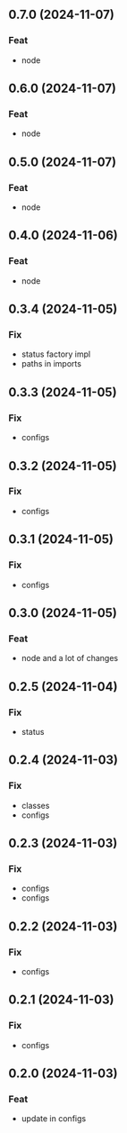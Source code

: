 ## 0.7.0 (2024-11-07)

### Feat

- node

## 0.6.0 (2024-11-07)

### Feat

- node

## 0.5.0 (2024-11-07)

### Feat

- node

## 0.4.0 (2024-11-06)

### Feat

- node

## 0.3.4 (2024-11-05)

### Fix

- status factory impl
- paths in imports

## 0.3.3 (2024-11-05)

### Fix

- configs

## 0.3.2 (2024-11-05)

### Fix

- configs

## 0.3.1 (2024-11-05)

### Fix

- configs

## 0.3.0 (2024-11-05)

### Feat

- node and a lot of changes

## 0.2.5 (2024-11-04)

### Fix

- status

## 0.2.4 (2024-11-03)

### Fix

- classes
- configs

## 0.2.3 (2024-11-03)

### Fix

- configs
- configs

## 0.2.2 (2024-11-03)

### Fix

- configs

## 0.2.1 (2024-11-03)

### Fix

- configs

## 0.2.0 (2024-11-03)

### Feat

- update in configs
